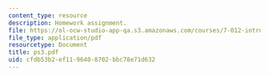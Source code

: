 ```yaml
---
content_type: resource
description: Homework assignment.
file: https://ol-ocw-studio-app-qa.s3.amazonaws.com/courses/7-012-introduction-to-biology-fall-2004/cfdb53b2ef1196408702bbc78e71d632_ps3.pdf
file_type: application/pdf
resourcetype: Document
title: ps3.pdf
uid: cfdb53b2-ef11-9640-8702-bbc78e71d632
---
```

